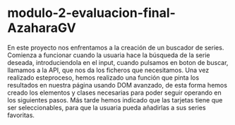 # modulo-2-evaluacion-final-AzaharaGV

En este proyecto nos enfrentamos a la creación de un buscador de series. 
Comienza a funcionar cuando la usuaria hace la búsqueda de la serie deseada, introduciendola en el input,
cuando pulsamos en boton de buscar, llamamos a la API, que nos da los ficheros que necesitamos. 
Una vez realizado esteproceso, hemos realizado una función que pinta los resultados en nuestra página usando 
DOM avanzado, de esta forma hemos creado los elementos y clases necesarias para poder seguir operando en los 
siguientes pasos. 
Más tarde hemos indicado que las tarjetas tiene que ser seleccionables, para que la usuaria pueda añadirlas 
a sus series favoritas.
